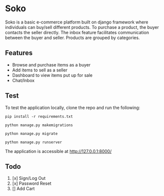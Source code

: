 # Soko
Soko is a basic e-commerce platform built on django framework where individuals can buy/sell different products. To purchase a product, the buyer contacts the seller directly. The inbox feature facilitates communication between the buyer and seller. 
Products are grouped by categories.
## Features
- Browse and purchase items as a buyer
- Add items to sell as a seller
- Dashboard to view items put up for sale
- Chat/Inbox

## Test

To test the application locally, clone the repo and run the following:

`pip install -r requirements.txt`

`python manage.py makemigrations`

`python manage.py migrate`

`python manage.py runserver`

The application is accessible at http://127.0.0.1:8000/

## Todo
1. [x] Sign/Log Out
2. [x] Password Reset
3. [] Add Cart
